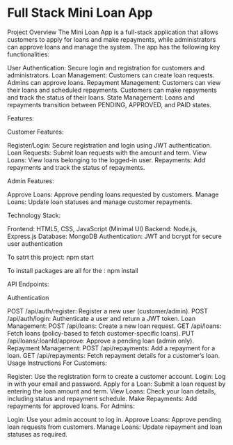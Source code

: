 # Full Stack Mini Loan App

Project Overview
The Mini Loan App is a full-stack application that allows customers to apply for loans and make repayments, while administrators can approve loans and manage the system. The app has the following key functionalities:

User Authentication: Secure login and registration for customers and administrators.
Loan Management:
Customers can create loan requests.
Admins can approve loans.
Repayment Management:
Customers can view their loans and scheduled repayments.
Customers can make repayments and track the status of their loans.
State Management:
Loans and repayments transition between PENDING, APPROVED, and PAID states.

Features:

Customer Features:

Register/Login: Secure registration and login using JWT authentication.
Loan Requests: Submit loan requests with the amount and term.
View Loans: View loans belonging to the logged-in user.
Repayments: Add repayments and track the status of repayments.

Admin Features:

Approve Loans: Approve pending loans requested by customers.
Manage Loans: Update loan statuses and manage customer repayments.

Technology Stack:

Frontend: HTML5, CSS, JavaScript (Minimal UI)
Backend: Node.js, Express.js
Database: MongoDB
Authentication: JWT and bcrypt for secure user authentication

To satrt this project:
npm start

To install packages are all for the :
npm install

API Endpoints:

Authentication

POST /api/auth/register: Register a new user (customer/admin).
POST /api/auth/login: Authenticate a user and return a JWT token.
Loan Management:
POST /api/loans: Create a new loan request.
GET /api/loans: Fetch loans (policy-based to fetch customer-specific loans).
PUT /api/loans/:loanId/approve: Approve a pending loan (admin only).
Repayment Management:
POST /api/repayments: Add a repayment for a loan.
GET /api/repayments: Fetch repayment details for a customer’s loan.
Usage Instructions
For Customers:

Register: Use the registration form to create a customer account.
Login: Log in with your email and password.
Apply for a Loan: Submit a loan request by entering the loan amount and term.
View Loans: Check your loan details, including status and repayment schedule.
Make Repayments: Add repayments for approved loans.
For Admins:

Login: Use your admin account to log in.
Approve Loans: Approve pending loan requests from customers.
Manage Loans: Update repayment and loan statuses as required.

